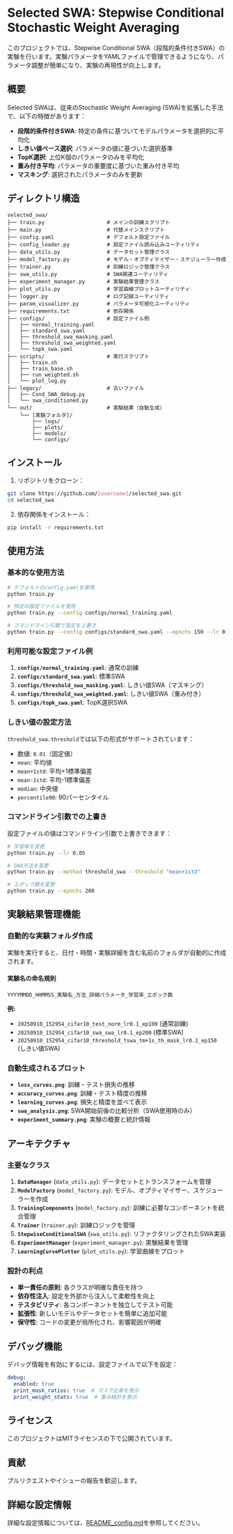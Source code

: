 # Selected SWA: Stepwise Conditional Stochastic Weight Averaging

このプロジェクトでは、Stepwise Conditional SWA（段階的条件付きSWA）の実験を行います。実験パラメータをYAMLファイルで管理できるようになり、パラメータ調整が簡単になり、実験の再現性が向上します。

## 概要

Selected SWAは、従来のStochastic Weight Averaging (SWA)を拡張した手法で、以下の特徴があります：

- **段階的条件付きSWA**: 特定の条件に基づいてモデルパラメータを選択的に平均化
- **しきい値ベース選択**: パラメータの値に基づいた選択基準
- **TopK選択**: 上位K個のパラメータのみを平均化
- **重み付き平均**: パラメータの重要度に基づいた重み付き平均
- **マスキング**: 選択されたパラメータのみを更新

## ディレクトリ構造

```
selected_swa/
├── train.py                    # メインの訓練スクリプト
├── main.py                     # 代替メインスクリプト
├── config.yaml                 # デフォルト設定ファイル
├── config_loader.py            # 設定ファイル読み込みユーティリティ
├── data_utils.py               # データセット管理クラス
├── model_factory.py            # モデル・オプティマイザー・スケジューラー作成
├── trainer.py                  # 訓練ロジック管理クラス
├── swa_utils.py                # SWA関連ユーティリティ
├── experiment_manager.py       # 実験結果管理クラス
├── plot_utils.py               # 学習曲線プロットユーティリティ
├── logger.py                   # ログ記録ユーティリティ
├── param_visualizer.py         # パラメータ可視化ユーティリティ
├── requirements.txt            # 依存関係
├── configs/                    # 設定ファイル例
│   ├── normal_training.yaml
│   ├── standard_swa.yaml
│   ├── threshold_swa_masking.yaml
│   ├── threshold_swa_weighted.yaml
│   └── topk_swa.yaml
├── scripts/                    # 実行スクリプト
│   ├── train.sh
│   ├── train_base.sh
│   ├── run_weighted.sh
│   └── plot_log.py
├── legacy/                     # 古いファイル
│   ├── Cond_SWA_debug.py
│   └── swa_conditioned.py
└── out/                        # 実験結果（自動生成）
    └── [実験フォルダ]/
        ├── logs/
        ├── plots/
        ├── models/
        └── configs/
```

## インストール

1. リポジトリをクローン：
```bash
git clone https://github.com/[username]/selected_swa.git
cd selected_swa
```

2. 依存関係をインストール：
```bash
pip install -r requirements.txt
```

## 使用方法

### 基本的な使用方法

```bash
# デフォルトのconfig.yamlを使用
python train.py

# 特定の設定ファイルを使用
python train.py --config configs/normal_training.yaml

# コマンドライン引数で設定を上書き
python train.py --config configs/standard_swa.yaml --epochs 150 --lr 0.05
```

### 利用可能な設定ファイル例

1. **`configs/normal_training.yaml`**: 通常の訓練
2. **`configs/standard_swa.yaml`**: 標準SWA
3. **`configs/threshold_swa_masking.yaml`**: しきい値SWA（マスキング）
4. **`configs/threshold_swa_weighted.yaml`**: しきい値SWA（重み付き）
5. **`configs/topk_swa.yaml`**: TopK選択SWA

### しきい値の設定方法

`threshold_swa.threshold`では以下の形式がサポートされています：

- 数値: `0.01`（固定値）
- `mean`: 平均値
- `mean+1std`: 平均+1標準偏差
- `mean-1std`: 平均-1標準偏差
- `median`: 中央値
- `percentile90`: 90パーセンタイル

### コマンドライン引数での上書き

設定ファイルの値はコマンドライン引数で上書きできます：

```bash
# 学習率を変更
python train.py --lr 0.05

# SWA方法を変更
python train.py --method threshold_swa --threshold "mean+1std"

# エポック数を変更
python train.py --epochs 200
```

## 実験結果管理機能

### 自動的な実験フォルダ作成

実験を実行すると、日付・時間・実験詳細を含む名前のフォルダが自動的に作成されます。

#### 実験名の命名規則

```
YYYYMMDD_HHMMSS_実験名_方法_詳細パラメータ_学習率_エポック数
```

**例:**
- `20250910_152954_cifar10_test_norm_lr0.1_ep100` (通常訓練)
- `20250910_152954_cifar10_swa_swa_lr0.1_ep200` (標準SWA)
- `20250910_152954_cifar10_threshold_tswa_tm+1s_th_mask_lr0.1_ep150` (しきい値SWA)

### 自動生成されるプロット

- **`loss_curves.png`**: 訓練・テスト損失の推移
- **`accuracy_curves.png`**: 訓練・テスト精度の推移
- **`learning_curves.png`**: 損失と精度を並べて表示
- **`swa_analysis.png`**: SWA開始前後の比較分析（SWA使用時のみ）
- **`experiment_summary.png`**: 実験の概要と統計情報

## アーキテクチャ

### 主要なクラス

1. **`DataManager`** (`data_utils.py`): データセットとトランスフォームを管理
2. **`ModelFactory`** (`model_factory.py`): モデル、オプティマイザー、スケジューラーを作成
3. **`TrainingComponents`** (`model_factory.py`): 訓練に必要なコンポーネントを統合管理
4. **`Trainer`** (`trainer.py`): 訓練ロジックを管理
5. **`StepwiseConditionalSWA`** (`swa_utils.py`): リファクタリングされたSWA実装
6. **`ExperimentManager`** (`experiment_manager.py`): 実験結果を管理
7. **`LearningCurvePlotter`** (`plot_utils.py`): 学習曲線をプロット

### 設計の利点

- **単一責任の原則**: 各クラスが明確な責任を持つ
- **依存性注入**: 設定を外部から注入して柔軟性を向上
- **テスタビリティ**: 各コンポーネントを独立してテスト可能
- **拡張性**: 新しいモデルやデータセットを簡単に追加可能
- **保守性**: コードの変更が局所化され、影響範囲が明確

## デバッグ機能

デバッグ情報を有効にするには、設定ファイルで以下を設定：

```yaml
debug:
  enabled: true
  print_mask_ratios: true  # マスク比率を表示
  print_weight_stats: true  # 重み統計を表示
```

## ライセンス

このプロジェクトはMITライセンスの下で公開されています。

## 貢献

プルリクエストやイシューの報告を歓迎します。

## 詳細な設定情報

詳細な設定情報については、[README_config.md](README_config.md)を参照してください。
